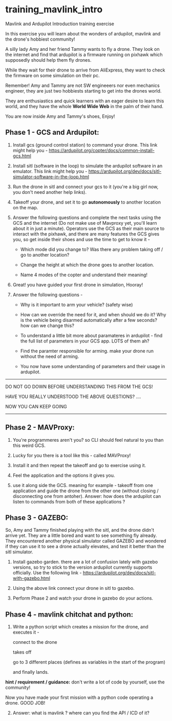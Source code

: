 # training_mavlink_intro
Mavlink and Ardupilot Introduction training exercise

In this exercise you will learn about the wonders of ardupilot, mavlink and the drone's hobbiest community! 

A silly lady Amy and her friend Tammy wants to fly a drone. 
They look on the internet and find that ardupilot is a firmware running on pixhawk which supposedly should help them fly drones. 

While they wait for their drone to arrive from AliExpress, they want to check the firmware on some simulation on their pc. 

Remember! Amy and Tammy are not SW engineeers nor even mechanics engineer, they are just two hobbiests starting to get into the drones world. 

They are enthusiastics and quick learners with an eager desire to learn this world, and they have the whole **World Wide Web** in the palm of their hand. 

You are now inside Amy and Tammy's shoes, Enjoy! 


## Phase 1 - GCS and Ardupilot: 

1. Install gcs (ground control station) to command your drone. This link might help you - https://ardupilot.org/copter/docs/common-install-gcs.html

2. Install sitl (software in the loop) to simulate the ardupilot software in an emulator. This link might help you - https://ardupilot.org/dev/docs/sitl-simulator-software-in-the-loop.html

3. Run the drone in sitl and connect your gcs to it (you're a big girl now, you don't need another help links). 

4. Takeoff your drone, and set it to go **autonomously** to another location on the map. 

5.  Answer the following questions and complete the next tasks using the GCS and the internet (Do not make use of Mavproxy yet, you'll learn about it in just  a minute). Operators use the GCS as their main source to interact with the pixhawk, and there are many features the GCS gives you, so get inside their shoes and use the time to get to know it - 

    - Which mode did you change to? Was there any problem taking off / go to another location? 

    - Change the height at which the drone goes to another location. 

    - Name 4 modes of the copter and understand their meaning! 

6. Great! you have guided your first drone in simulation, Hooray!

7. Answer the following questions - 
    
    - Why is it important to arm your vehicle? (safety wise)

    - How can we override the need for it, and when should we do it? Why is the vehicle being disarmed automatically after a few seconds? how can we change this? 

    - To understand a little bit more about paramateres in ardupilot - find the full list of parameters in your GCS app. LOTS of them ah? 

    - Find the paramter responsible for arming. make your drone run without the need of arming. 

    - You now have some understanding of parameters and their usage in ardupilot.


--------------------------------------------------------
DO NOT GO DOWN BEFORE UNDERSTANDING THIS FROM THE GCS! 

HAVE YOU REALLY UNDERSTOOD THE ABOVE QUESTIONS? 
....

NOW YOU CAN KEEP GOING 

--------------------------------------------------------


## Phase 2 - MAVProxy: 

1. You're programmeres aren't you? so CLI should feel natural to you than this weird GCS. 

2. Lucky for you there is a tool like this - called MAVProxy! 

3. Install it and then repeat the takeoff and go to exercise using it. 

4. Feel the application and the options it gives you. 

5. use it along side the GCS. meaning for example - takeoff from one application and guide the drone from the other one (without closing / disconnecting one from antoher). Answer: how does the ardupilot can listen to commands from both of these applications ? 
 

## Phase 3 - GAZEBO:

So, Amy and Tammy finished playing with the sitl, and the drone didn't arrive yet. They are a little bored and want to see something fly already. They encountered another physical simulator called GAZEBO and wondered if they can use it to see a drone actually elevates, and test it better than the sitl simulator. 

1. Install gazebo garden. there are a lot of confusion lately with gazebo versions, so try to stick to the version ardupilot currently supports officially. Use the following link - https://ardupilot.org/dev/docs/sitl-with-gazebo.html 

2. Using the above link connect your drone in sitl to gazebo. 

3. Perform Phase 2 and watch your drone in gazebo do your actions. 

## Phase 4 - mavlink chitchat and python:

1. Write a python script which creates a mission for the drone, and executes it - 

    connect to the drone 
    
    takes off 

    go to 3 different places (defines as variables in the start of the program)

    and finally lands.


**hint / requirement / guidance:** don't write a lot of code by yourself, use the community! 

Now you have made your first mission with a python code operating a drone. GOOD JOB! 

2. Answer: what is mavlink ? where can you find the API / ICD of it?  


